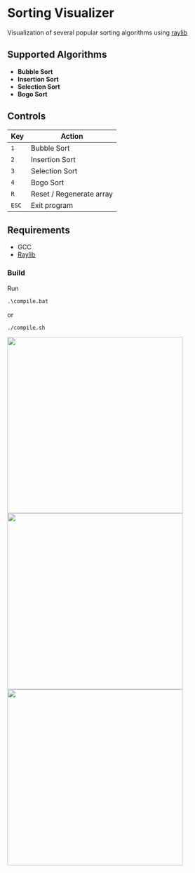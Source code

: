 # Sorting Visualizer

Visualization of several popular sorting algorithms using [raylib](https://www.raylib.com/)

## Supported Algorithms

- **Bubble Sort**
- **Insertion Sort**
- **Selection Sort**
- **Bogo Sort**

## Controls

| Key       | Action                     |
|-----------|----------------------------|
| `1`       | Bubble Sort                |
| `2`       | Insertion Sort             |
| `3`       | Selection Sort             |
| `4`       | Bogo Sort                  |
| `R`       | Reset / Regenerate array   |
| `ESC`     | Exit program               |

## Requirements

- GCC
- [Raylib](https://github.com/raysan5/raylib)

### Build
Run
 ```bat
.\compile.bat
```

 or

```shell
./compile.sh
```

<img src="res/github/insertion.gif" width="400">
<img src="res/github/selection.gif" width="400">
<img src="res/github/bubble.gif" width="400">
